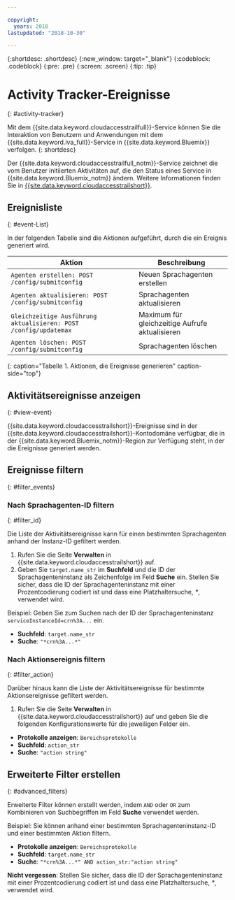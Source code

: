 ```yaml
---

copyright:
  years: 2018
lastupdated: "2018-10-30"

---
```


{:shortdesc: .shortdesc}
{:new_window: target="_blank"}
{:codeblock: .codeblock}
{:pre: .pre}
{:screen: .screen}
{:tip: .tip}


# Activity Tracker-Ereignisse
{: #activity-tracker}

Mit dem {{site.data.keyword.cloudaccesstrailfull}}-Service können Sie die Interaktion von Benutzern und Anwendungen mit dem {{site.data.keyword.iva_full}}-Service in {{site.data.keyword.Bluemix}} verfolgen. {: shortdesc}

Der {{site.data.keyword.cloudaccesstrailfull_notm}}-Service zeichnet die vom Benutzer initiierten Aktivitäten auf, die den Status eines Service in {{site.data.keyword.Bluemix_notm}} ändern. Weitere Informationen finden Sie in [{{site.data.keyword.cloudaccesstrailshort}}](../cloud-activity-tracker/index.html#getting-started-with-cla).

## Ereignisliste
{: #event-List}

In der folgenden Tabelle sind die Aktionen aufgeführt, durch die ein Ereignis generiert wird.

|Aktion| Beschreibung |
| --- | ---- |
| `Agenten erstellen: POST /config/submitconfig` | Neuen Sprachagenten erstellen |
| `Agenten aktualisieren: POST /config/submitconfig` | Sprachagenten aktualisieren |
| `Gleichzeitige Ausführung aktualisieren: POST /config/updatemax` | Maximum für gleichzeitige Aufrufe aktualisieren |
| `Agenten löschen: POST /config/submitconfig` | Sprachagenten löschen |
{: caption="Tabelle 1. Aktionen, die Ereignisse generieren" caption-side="top"}

## Aktivitätsereignisse anzeigen
{: #view-event}

{{site.data.keyword.cloudaccesstrailshort}}-Ereignisse sind in der {{site.data.keyword.cloudaccesstrailshort}}-Kontodomäne verfügbar, die in der {{site.data.keyword.Bluemix_notm}}-Region zur Verfügung steht, in der die Ereignisse generiert werden.

## Ereignisse filtern
{: #filter_events}

### Nach Sprachagenten-ID filtern
{: #filter_id}

Die Liste der Aktivitätsereignisse kann für einen bestimmten Sprachagenten anhand der Instanz-ID gefiltert werden.

1. Rufen Sie die Seite **Verwalten** in {{site.data.keyword.cloudaccesstrailshort}} auf.
2. Geben Sie `target.name_str` im **Suchfeld** und die ID der Sprachagenteninstanz als Zeichenfolge im Feld **Suche** ein. Stellen Sie sicher, dass die ID der Sprachagenteninstanz mit einer Prozentcodierung codiert ist und dass eine Platzhaltersuche, _*_, verwendet wird.

Beispiel: Geben Sie zum Suchen nach der ID der Sprachagenteninstanz `serviceInstanceId=crn%3A...` ein.

  * **Suchfeld**: `target.name_str`
  * **Suche**: `"*crn%3A...*"`

### Nach Aktionsereignis filtern
{: #filter_action}

Darüber hinaus kann die Liste der Aktivitätsereignisse für bestimmte Aktionsereignisse gefiltert werden.

1. Rufen Sie die Seite **Verwalten** in {{site.data.keyword.cloudaccesstrailshort}} auf und geben Sie die folgenden Konfigurationswerte für die jeweiligen Felder ein.

  * **Protokolle anzeigen**: `Bereichsprotokolle`
  * **Suchfeld**: `action_str`
  * **Suche**: `"action string"`

## Erweiterte Filter erstellen
{: #advanced_filters}

Erweiterte Filter können erstellt werden, indem `AND` oder `OR` zum Kombinieren von Suchbegriffen im Feld **Suche** verwendet werden.

Beispiel: Sie können anhand einer bestimmten Sprachagenteninstanz-ID und einer bestimmten Aktion filtern.

* **Protokolle anzeigen**: `Bereichsprotokolle`
* **Suchfeld**: `target.name_str`
* **Suche**: `"*crn%3A...*" AND action_str:"action string"`

**Nicht vergessen**: Stellen Sie sicher, dass die ID der Sprachagenteninstanz mit einer Prozentcodierung codiert ist und dass eine Platzhaltersuche, _*_, verwendet wird.
